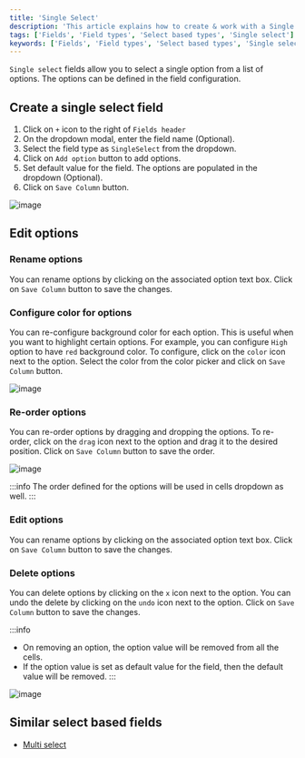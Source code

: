 ```yaml
---
title: 'Single Select'
description: 'This article explains how to create & work with a Single select field.'
tags: ['Fields', 'Field types', 'Select based types', 'Single select']
keywords: ['Fields', 'Field types', 'Select based types', 'Single select', 'Create single select field']
---
```



`Single select` fields allow you to select a single option from a list of options. The options can be defined in the field configuration.

## Create a single select field
1. Click on `+` icon to the right of `Fields header`
2. On the dropdown modal, enter the field name (Optional).
3. Select the field type as `SingleSelect` from the dropdown.
4. Click on `Add option` button to add options.
5. Set default value for the field. The options are populated in the dropdown (Optional).
6. Click on `Save Column` button.

![image](/img/v2/fields/types/singleselect.png)

## Edit options

### Rename options
You can rename options by clicking on the associated option text box. Click on `Save Column` button to save the changes.

### Configure color for options
You can re-configure background color for each option. This is useful when you want to highlight certain options. For example, you can configure `High` option to have `red` background color.
To configure, click on the `color` icon next to the option. Select the color from the color picker and click on `Save Column` button.

![image](/img/v2/fields/types/options-change-colour.png)

### Re-order options
You can re-order options by dragging and dropping the options. To re-order, click on the `drag` icon next to the option and drag it to the desired position. Click on `Save Column` button to save the order.

![image](/img/v2/fields/types/options-reorder.png)

:::info
The order defined for the options will be used in cells dropdown as well.
:::

### Edit options
You can rename options by clicking on the associated option text box. Click on `Save Column` button to save the changes.

### Delete options
You can delete options by clicking on the `x` icon next to the option. You can undo the delete by clicking on the `undo` icon next to the option. Click on `Save Column` button to save the changes.

:::info
- On removing an option, the option value will be removed from all the cells.
- If the option value is set as default value for the field, then the default value will be removed.
  :::

![image](/img/v2/fields/types/options-remove.png)

## Similar select based fields
- [Multi select](020.multi-select.md)